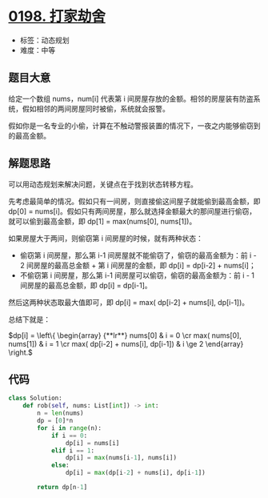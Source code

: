 # [0198. 打家劫舍](https://leetcode-cn.com/problems/house-robber/)

- 标签：动态规划
- 难度：中等

## 题目大意

给定一个数组 nums，num[i] 代表第 i 间房屋存放的金额。相邻的房屋装有防盗系统，假如相邻的两间房屋同时被偷，系统就会报警。

假如你是一名专业的小偷，计算在不触动警报装置的情况下，一夜之内能够偷窃到的最高金额。

## 解题思路

可以用动态规划来解决问题，关键点在于找到状态转移方程。

先考虑最简单的情况。假如只有一间房，则直接偷这间屋子就能偷到最高金额，即 dp[0] = nums[i]。假如只有两间房屋，那么就选择金额最大的那间屋进行偷窃，就可以偷到最高金额，即 dp[1] = max(nums[0], nums[1])。

如果房屋大于两间，则偷窃第 i 间房屋的时候，就有两种状态：

- 偷窃第 i 间房屋，那么第 i-1 间房屋就不能偷窃了，偷窃的最高金额为：前 i - 2 间房屋的最高总金额 + 第 i 间房屋的金额，即 dp[i] = dp[i-2] + nums[i]；
- 不偷窃第 i 间房屋，那么第 i-1 间房屋可以偷窃，偷窃的最高金额为：前 i - 1 间房屋的最高总金额，即 dp[i] = dp[i-1]。

然后这两种状态取最大值即可，即 dp[i] = max( dp[i-2] + nums[i], dp[i-1])。

总结下就是：

$dp[i] = \left\{ \begin{array} {**lr**}  nums[0] & i = 0 \cr max( nums[0], nums[1]) & i = 1 \cr max( dp[i-2] + nums[i], dp[i-1]) & i \ge 2 \end{array} \right.$

## 代码

```Python
class Solution:
    def rob(self, nums: List[int]) -> int:
        n = len(nums)
        dp = [0]*n
        for i in range(n):
            if i == 0:
                dp[i] = nums[i]
            elif i == 1:
                dp[i] = max(nums[i-1], nums[i])
            else:
                dp[i] = max(dp[i-2] + nums[i], dp[i-1])

        return dp[n-1]
```

